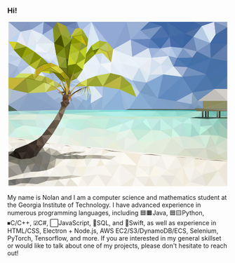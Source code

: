 ### Hi!

[<p align="center"><img src="LowPolyBeach-01.jpg" width="500"/></p>](./LowPolyBeach-01.jpg?raw=true)

My name is Nolan and I am a computer science and mathematics student at the Georgia Institute of Technology. I have advanced experience in numerous programming languages, including 🟦🟧Java, 🟦🟨Python, ⏹C/C++, ☑C#, ⬜JavaScript, 🔲SQL, and 🔶Swift, as well as experience in HTML/CSS, Electron + Node.js, AWS EC2/S3/DynamoDB/ECS, Selenium, PyTorch, Tensorflow, and more. If you are interested in my general skillset or would like to talk about one of my projects, please don't hesitate to reach out!
